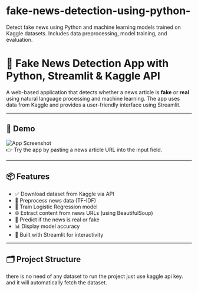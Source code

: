 # fake-news-detection-using-python-
Detect fake news using Python and machine learning models trained on Kaggle datasets. Includes data preprocessing, model training, and evaluation.


# 📰 Fake News Detection App with Python, Streamlit & Kaggle API

A web-based application that detects whether a news article is **fake** or **real** using natural language processing and machine learning. The app uses data from Kaggle and provides a user-friendly interface using Streamlit.

---

## 🚀 Demo

![App Screenshot](https://user-images.githubusercontent.com/your-screenshot.png)  
👉 Try the app by pasting a news article URL into the input field.

---

## 📦 Features

- ✅ Download dataset from Kaggle via API
- 🧹 Preprocess news data (TF-IDF)
- 🤖 Train Logistic Regression model
- 🌐 Extract content from news URLs (using BeautifulSoup)
- 🧠 Predict if the news is real or fake
- 📊 Display model accuracy
- 🎨 Built with Streamlit for interactivity

---

## 🗂️ Project Structure
there is no need of any dataset to run the project just use kaggle api key. and it will automatically fetch the dataset.

